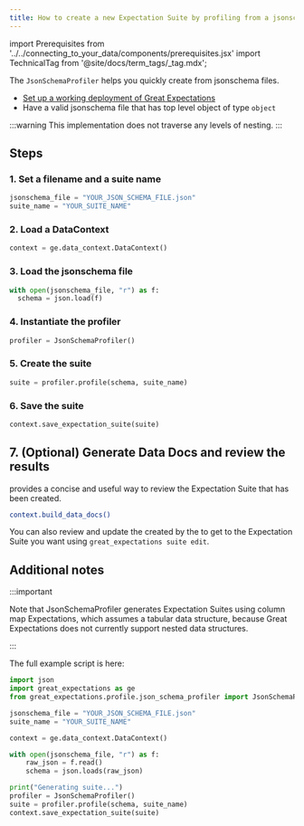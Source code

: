 ```yaml
---
title: How to create a new Expectation Suite by profiling from a jsonschema file
---
```

import Prerequisites from '../../connecting_to_your_data/components/prerequisites.jsx'
import TechnicalTag from '@site/docs/term_tags/_tag.mdx';

The ``JsonSchemaProfiler`` helps you quickly create <TechnicalTag tag="expectation_suite" text="Expectation Suites" /> from jsonschema files.

<Prerequisites>

- [Set up a working deployment of Great Expectations](../../../tutorials/getting_started/tutorial_overview.md)
- Have a valid jsonschema file that has top level object of type `object`

</Prerequisites>

:::warning 
This implementation does not traverse any levels of nesting.
:::

## Steps

### 1. Set a filename and a suite name

```python
jsonschema_file = "YOUR_JSON_SCHEMA_FILE.json"
suite_name = "YOUR_SUITE_NAME"
```

### 2. Load a DataContext

```python
context = ge.data_context.DataContext()
```

### 3. Load the jsonschema file

```python
with open(jsonschema_file, "r") as f:
  schema = json.load(f)
```

### 4. Instantiate the profiler

```python
profiler = JsonSchemaProfiler()
```

### 5. Create the suite

```python
suite = profiler.profile(schema, suite_name)
```

### 6. Save the suite

```python
context.save_expectation_suite(suite)
```

## 7. (Optional) Generate Data Docs and review the results

<TechnicalTag tag="data_docs" text="Data Docs" /> provides a concise and useful way to review the Expectation Suite that has been created.

```bash
context.build_data_docs()
```

You can also review and update the <TechnicalTag tag="expectation" text="Expectations" /> created by the <TechnicalTag tag="profiler" text="Profiler" /> to get to the Expectation Suite you want using ``great_expectations suite edit``.

## Additional notes

:::important

Note that JsonSchemaProfiler generates Expectation Suites using column map Expectations, which assumes a tabular data structure, because Great Expectations does not currently support nested data structures.

:::

The full example script is here:

```python
import json
import great_expectations as ge
from great_expectations.profile.json_schema_profiler import JsonSchemaProfiler

jsonschema_file = "YOUR_JSON_SCHEMA_FILE.json"
suite_name = "YOUR_SUITE_NAME"

context = ge.data_context.DataContext()

with open(jsonschema_file, "r") as f:
    raw_json = f.read()
    schema = json.loads(raw_json)

print("Generating suite...")
profiler = JsonSchemaProfiler()
suite = profiler.profile(schema, suite_name)
context.save_expectation_suite(suite)
```


